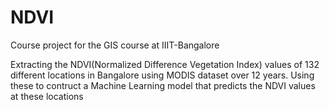 # NDVI
Course project for the GIS course at IIIT-Bangalore

Extracting the NDVI(Normalized Difference Vegetation Index) values of 132 different locations in Bangalore using MODIS dataset over 12 years. 
Using these to contruct a Machine Learning model that predicts the NDVI values at these locations
